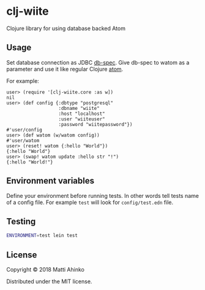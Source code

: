 # clj-wiite

Clojure library for using database backed Atom

## Usage

Set database connection as JDBC
[db-spec](http://clojure-doc.org/articles/ecosystem/java_jdbc/home.html). Give
db-spec to watom as a parameter and use it like regular Clojure
[atom](https://clojure.org/reference/atoms).

For example:

```
user> (require '[clj-wiite.core :as w])
nil
user> (def config {:dbtype "postgresql"
                   :dbname "wiite"
                   :host "localhost"
                   :user "wiiteuser"
                   :password "wiitepassword"})
#'user/config
user> (def watom (w/watom config))
#'user/watom
user> (reset! watom {:hello "World"})
{:hello "World"}
user> (swap! watom update :hello str "!")
{:hello "World!"}
```

## Environment variables

Define your environment before running tests. In other words tell tests name of
a config file. For example `test` will look for `config/test.edn` file.

## Testing

```  bash
ENVIRONMENT=test lein test
```

## License

Copyright © 2018 Matti Ahinko

Distributed under the MIT license.
